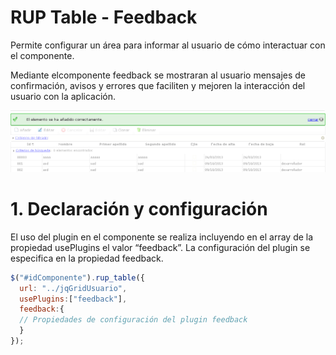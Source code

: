 # RUP Table - Feedback

Permite configurar un área para informar al usuario de cómo interactuar con el componente.

Mediante elcomponente feedback se mostraran al usuario mensajes de confirmación, avisos y errores que faciliten y mejoren la interacción del usuario con la aplicación.

![Imagen 1](img/rup.table.feedback_1.png)

# 1. Declaración y configuración

El uso del plugin en el componente se realiza incluyendo en el array de la propiedad usePlugins el valor “feedback”. La configuración del plugin se especifica en la propiedad feedback.

```js
$("#idComponente").rup_table({
  url: "../jqGridUsuario",
  usePlugins:["feedback"],
  feedback:{
  // Propiedades de configuración del plugin feedback
  }
});
```
